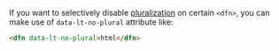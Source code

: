 If you want to selectively disable [pluralization](https://github.com/w3c/respec/wiki/pluralize) on certain `<dfn>`, you can make use of `data-lt-no-plural` attribute like:

``` html
<dfn data-lt-no-plural>html</dfn>
```